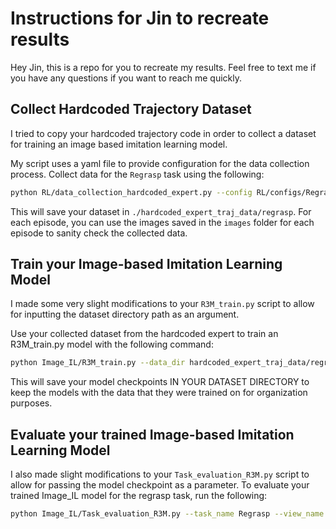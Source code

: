 # Instructions for Jin to recreate results
Hey Jin, this is a repo for you to recreate my results. Feel free to text me if you have any questions if you want to reach me quickly.

## Collect Hardcoded Trajectory Dataset
I tried to copy your hardcoded trajectory code in order to collect a dataset for training an image based imitation learning model.

My script uses a yaml file to provide configuration for the data collection process. Collect data for the `Regrasp` task using the following:

```bash
python RL/data_collection_hardcoded_expert.py --config RL/configs/Regrasp.yaml
```

This will save your dataset in `./hardcoded_expert_traj_data/regrasp`. For each episode, you can use the images saved in the `images` folder for each episode to sanity check the collected data.

## Train your Image-based Imitation Learning Model

I made some very slight modifications to your `R3M_train.py` script to allow for inputting the dataset directory path as an argument. 

Use your collected dataset from the hardcoded expert to train an R3M_train.py model with the following command:

```bash
python Image_IL/R3M_train.py --data_dir hardcoded_expert_traj_data/regrasp --task_name Regrasp --view_name front
```

This will save your model checkpoints IN YOUR DATASET DIRECTORY to keep the models with the data that they were trained on for organization purposes.

## Evaluate your trained Image-based Imitation Learning Model

I also made slight modifications to your `Task_evaluation_R3M.py` script to allow for passing the model checkpoint as a parameter. To evaluate your trained Image_IL model for the regrasp task, run the following:

```bash
python Image_IL/Task_evaluation_R3M.py --task_name Regrasp --view_name front --trans_error 1 --angle_error 1 --model_path hardcoded_expert_traj_data/regrasp/trained_model/model_final.pth
```